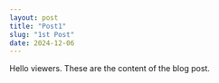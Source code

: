```yaml
---
layout: post
title: "Post1"
slug: "1st Post"
date: 2024-12-06
---
```

Hello viewers. These are the content of the blog post.
